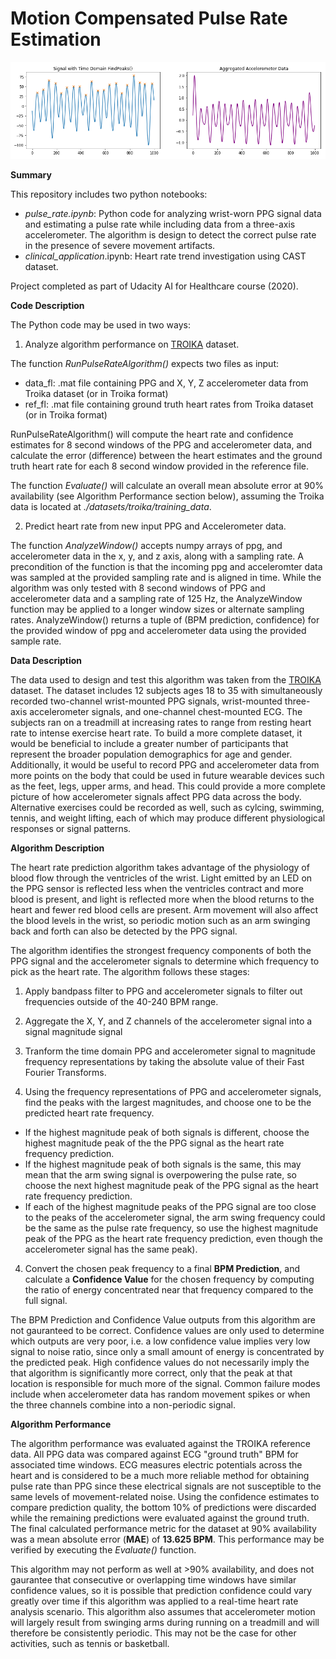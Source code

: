 # Motion Compensated Pulse Rate Estimation

![](PPG_ACC_plots.PNG)

**Summary**

This repository includes two python notebooks:
- *pulse_rate.ipynb*: Python code for analyzing wrist-worn PPG signal data and estimating a pulse rate while including data from a three-axis accelerometer. The algorithm is design to detect the correct pulse rate in the presence of severe movement artifacts.
- *clinical_application*.ipynb: Heart rate trend investigation using CAST dataset.

Project completed as part of Udacity AI for Healthcare course (2020).

**Code Description**

The Python code may be used in two ways:

1) Analyze algorithm performance on [TROIKA](https://ieeexplore.ieee.org/document/6905737) dataset.

The function *RunPulseRateAlgorithm()* expects two files as input:
- data_fl: .mat file containing PPG and X, Y, Z accelerometer data from Troika dataset (or in Troika format)
- ref_fl: .mat file containing ground truth heart rates from Troika dataset (or in Troika format)
       
RunPulseRateAlgorithm() will compute the heart rate and confidence estimates for 8 second windows of the PPG and accelerometer data, and calculate the error (difference) between the heart estimates and the ground truth heart rate for each 8 second window provided in the reference file.

The function *Evaluate()* will calculate an overall mean absolute error at 90% availability (see Algorithm Performance section below), assuming the Troika data is located at *./datasets/troika/training_data*.

2) Predict heart rate from new input PPG and Accelerometer data.

The function *AnalyzeWindow()* accepts numpy arrays of ppg, and accelerometer data in the x, y, and z axis, along with a sampling rate. A precondition of the function is that the incoming ppg and acceleromter data was sampled at the provided sampling rate and is aligned in time. While the algorithm was only tested with 8 second windows of PPG and accelerometer data and a sampling rate of 125 Hz, the AnalyzeWindow function may be applied to a longer window sizes or alternate sampling rates. AnalyzeWindow() returns a tuple of (BPM prediction, confidence) for the provided window of ppg and accelerometer data using the provided sample rate.

**Data Description**

The data used to design and test this algorithm was taken from the [TROIKA](https://ieeexplore.ieee.org/document/6905737) dataset. The dataset includes 12 subjects ages 18 to 35 with simultaneously recorded two-channel wrist-mounted PPG signals, wrist-mounted three-axis accelerometer signals, and one-channel chest-mounted ECG. The subjects ran on a treadmill at increasing rates to range from resting heart rate to intense exercise heart rate. To build a more complete dataset, it would be beneficial to include a greater number of participants that represent the broader population demographics for age and gender. Additionally, it would be useful to record PPG and accelerometer data from more points on the body that could be used in future wearable devices such as the feet, legs, upper arms, and head. This could provide a more complete picture of how accelerometer signals affect PPG data across the body. Alternative exercises could be recorded as well, such as cylcing, swimming, tennis, and weight lifting, each of which may produce different physiological responses or signal patterns.

**Algorithm Description**

The heart rate prediction algorithm takes advantage of the physiology of blood flow through the ventricles of the wrist. Light emitted by an LED on the PPG sensor is reflected less when the ventricles contract and more blood is present, and light is reflected more when the blood returns to the heart and fewer red blood cells are present. Arm movement will also affect the blood levels in the wrist, so periodic motion such as an arm swinging back and forth can also be detected by the PPG signal. 

The algorithm identifies the strongest frequency components of both the PPG signal and the accelerometer signals to determine which frequency to pick as the heart rate. The algorithm follows these stages:

1) Apply bandpass filter to PPG and accelerometer signals to filter out frequencies outside of the 40-240 BPM range.

2) Aggregate the X, Y, and Z channels of the accelerometer signal into a signal magnitude signal

2) Tranform the time domain PPG and accelerometer signal to magnitude frequency representations by taking the absolute value of their Fast Fourier Transforms.

3) Using the frequency representations of PPG and accelerometer signals, find the peaks with the largest magnitudes, and choose one to be the predicted heart rate frequency.

- If the highest magnitude peak of both signals is different, choose the highest magnitude peak of the the PPG signal as the heart rate frequency prediction.
- If the highest magnitude peak of both signals is the same, this may mean that the arm swing signal is overpowering the pulse rate, so choose the next highest magnitude peak of the PPG signal as the heart rate frequency prediction.
- If each of the highest magnitude peaks of the PPG signal are too close to the peaks of the accelerometer signal, the arm swing frequency could be the same as the pulse rate frequency, so use the highest magnitude peak of the PPG as the heart rate frequency prediction, even though the accelerometer signal has the same peak).

4) Convert the chosen peak frequency to a final **BPM Prediction**, and calculate a **Confidence Value** for the chosen frequency by computing the ratio of energy concentrated near that frequency compared to the full signal.

The BPM Prediction and Confidence Value outputs from this algorithm are not gauranteed to be correct. Confidence values are only used to determine which outputs are very poor, i.e. a low confidence value implies very low signal to noise ratio, since only a small amount of energy is concentrated by the predicted peak. High confidence values do not necessarily imply the that algorithm is significantly more correct, only that the peak at that location is responsible for much more of the signal. Common failure modes include when accelerometer data has random movement spikes or when the three channels combine into a non-periodic signal.

**Algorithm Performance**

The algorithm performance was evaluated against the TROIKA reference data. All PPG data was compared against ECG "ground truth" BPM for associated time windows. ECG measures electric potentials across the heart and is considered to be a much more reliable method for obtaining pulse rate than PPG since these electrical signals are not susceptible to the same levels of movement-related noise. Using the confidence estimates to compare prediction quality, the bottom 10% of predictions were discarded while the remaining predictions were evaluated against the ground truth. The final calculated performance metric for the dataset at 90% availability was a mean absolute error (**MAE**) of **13.625 BPM**. This performance may be verified by executing the *Evaluate()* function.

This algorithm may not perform as well at >90% availability, and does not gaurantee that consecutive or overlapping time windows have similar confidence values, so it is possible that prediction confidence could vary greatly over time if this algorithm was applied to a real-time heart rate analysis scenario. This algorithm also assumes that accelerometer motion will largely result from swinging arms during running on a treadmill and will therefore be consistently periodic. This may not be the case for other activities, such as tennis or basketball.
